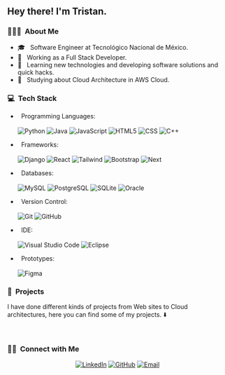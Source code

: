 <h2> Hey there! I'm Tristan.</h2>

<h3> 👨🏻‍💻 &nbsp;About Me </h3>

- 🎓 &nbsp; Software Engineer at Tecnológico Nacional de México.
- 💼 &nbsp; Working as a Full Stack Developer.
- 🤔 &nbsp; Learning new technologies and developing software solutions and quick hacks.
- 🌱 &nbsp; Studying about Cloud Architecture in AWS Cloud.

<h3> 💻 &nbsp;Tech Stack</h3>

- &nbsp; Programming Languages: </br></br>
  ![Python](https://img.shields.io/badge/-Python-333333?style=flat&logo=python)
  ![Java](https://img.shields.io/badge/-Java-333333?style=flat&logo=linux&logoColor=007396)
  ![JavaScript](https://img.shields.io/badge/-JavaScript-333333?style=flat&logo=javascript)
  ![HTML5](https://img.shields.io/badge/-HTML5-333333?style=flat&logo=HTML5)
  ![CSS](https://img.shields.io/badge/-CSS-333333?style=flat&logo=CSS3&logoColor=1572B6)
  ![C++](https://img.shields.io/badge/-C++-333333?style=flat&logo=C%2B%2B&logoColor=00599C)
  
- &nbsp; Frameworks: </br></br>
  ![Django](https://img.shields.io/badge/Django-333333?style=flat&logo=django&logoColor=green)
  ![React](https://img.shields.io/badge/-React-333333?style=flat&logo=react)
  ![Tailwind](https://img.shields.io/badge/Tailwind_CSS-333333?style=flat&logo=tailwind-css&logoColor=blue)
  ![Bootstrap](https://img.shields.io/badge/Bootstrap-333333?style=flat&logo=bootstrap)
  ![Next](https://img.shields.io/badge/-NextJS-333333?style=flat&logo=next.js)
  
- &nbsp; Databases: </br></br>
  ![MySQL](https://img.shields.io/badge/-MySQL-333333?style=flat&logo=mysql)
  ![PostgreSQL](https://img.shields.io/badge/-PostgreSQL-333333?style=flat&logo=postgresql)
  ![SQLite](https://img.shields.io/badge/-SQLite-333333?style=flat&logo=sqlite)
  ![Oracle](https://img.shields.io/badge/-Oracle-333333?style=flat&logo=oracle&logoColor=FF0000)
  
- &nbsp; Version Control: </br></br>
  ![Git](https://img.shields.io/badge/-Git-333333?style=flat&logo=git)
  ![GitHub](https://img.shields.io/badge/-GitHub-333333?style=flat&logo=github)
  
- &nbsp; IDE: </br></br>
  ![Visual Studio Code](https://img.shields.io/badge/-Visual%20Studio%20Code-333333?style=flat&logo=visual-studio-code&logoColor=007ACC)
  ![Eclipse](https://img.shields.io/badge/-Eclipse-333333?style=flat&logo=eclipse-ide&logoColor=2C2255)
  
- &nbsp; Prototypes: </br></br>
  ![Figma](https://img.shields.io/badge/-Figma-333333?style=flat&logo=figma)

<h3> 💼 &nbsp;Projects</h3>
<p> I have done different kinds of projects from Web sites to Cloud architectures, here you can find some of my projects. ⬇️</p>
<br/>
<h3> 🤝🏻 &nbsp;Connect with Me </h3>
<p align="center">
<a href="https://www.linkedin.com/in/tristan-lino/"><img alt="LinkedIn" src="https://img.shields.io/badge/LinkedIn-TristanLino-blue?style=flat&logo=linkedin"></a>      
<a href="https://github.com/TristanLinoD"><img alt="GitHub" src="https://img.shields.io/badge/GitHub-TristanLino-blue?style=flat&logo=github"></a>
<a href="mailto:tristan.a.lino@gmail.com"><img alt="Email" src="https://img.shields.io/badge/Email-tristan.a.lino@gmail.com-blue?style=flat&logo=gmail"></a>
</p>
